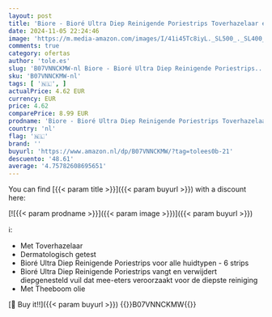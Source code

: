 ```yaml
---
layout: post
title: 'Biore - Bioré Ultra Diep Reinigende Poriestrips Toverhazelaar en Theeboom-olie - Voor Alle Huidtypen - 6 Strips'
date: 2024-11-05 22:24:46
image: 'https://m.media-amazon.com/images/I/41i45Tc8iyL._SL500_._SL400_.jpg'
comments: true
category: ofertas
author: 'tole.es'
slug: 'B07VNNCKMW-nl Biore - Bioré Ultra Diep Reinigende Poriestrips...'
sku: 'B07VNNCKMW-nl'
tags: [ '🇳🇱', ]
actualPrice: 4.62 EUR
currency: EUR
price: 4.62
comparePrice: 8.99 EUR
prodname: 'Biore - Bioré Ultra Diep Reinigende Poriestrips Toverhazelaar en Theeboom-olie - Voor Alle Huidtypen - 6 Strips'
country: 'nl'
flag: '🇳🇱'
brand: ''
buyurl: 'https://www.amazon.nl/dp/B07VNNCKMW/?tag=tolees0b-21'
descuento: '48.61'
average: '4.75782608695651'
---
```


You can find [{{< param title >}}]({{< param buyurl >}}) with a discount here:

[![{{< param prodname >}}]({{< param image >}})]({{< param buyurl >}})

ℹ️:

- Met Toverhazelaar
- Dermatologisch getest
- Bioré Ultra Diep Reinigende Poriestrips voor alle huidtypen - 6 strips
- Bioré Ultra Diep Reinigende Poriestrips vangt en verwijdert diepgenesteld vuil dat mee-eters veroorzaakt voor de diepste reiniging
- Met Theeboom olie

[🛒 Buy it!!]({{< param buyurl >}})
{{<world>}}B07VNNCKMW{{</world>}}
